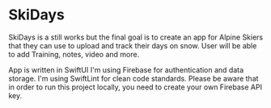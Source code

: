 # SkiDays

SkiDays is a still works but the final goal is to create an app for Alpine Skiers that they can use to upload and track their days on snow.
User will be able to add Training, notes, video and more. 

App is written in SwiftUI
I'm using Firebase for authentication and data storage.
I'm using SwiftLint for clean code standards.
Please be aware that in order to run this project locally, you need to create your own Firebase API key.
